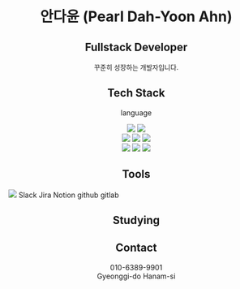 <h1 align="center">안다윤 (Pearl Dah-Yoon Ahn)</h1>
<h2 align="center">Fullstack Developer</h2>
<div align="center" style="font-size: 13px">꾸준히 성장하는 개발자입니다.</div>
<h2 align="center">Tech Stack</h2>
<div align="center">
<p>language</p>
  <img src="https://img.shields.io/badge/python-3776AB?style=for-the-badge&logo=python&logoColor=white">
  <img src="https://img.shields.io/badge/java-007396?style=for-the-badge&logo=java&logoColor=white">
  <br>
  <img src="https://img.shields.io/badge/html5-E34F26?style=for-the-badge&logo=html5&logoColor=white"> 
  <img src="https://img.shields.io/badge/css-1572B6?style=for-the-badge&logo=css3&logoColor=white"> 
  <img src="https://img.shields.io/badge/javascript-F7DF1E?style=for-the-badge&logo=javascript&logoColor=black">
  <br>
  <img src="https://img.shields.io/badge/react-61DAFB?style=for-the-badge&logo=react&logoColor=black"> 
  <img src="https://img.shields.io/badge/node.js-339933?style=for-the-badge&logo=Node.js&logoColor=white">
  <img src="https://img.shields.io/badge/vue.js-4FC08D?style=for-the-badge&logo=vue.js&logoColor=white">
</div>
<h2 align="center">Tools</h2>
<img src="https://img.shields.io/badge/VSCode-20232a.svg?style=for-the-badge&logo=vscode&logoColor=61DAFB" />
Slack
Jira
Notion
github
gitlab

<h2 align="center">Studying</h2>
<h2 align="center">Contact</h2>
<p align="center">010-6389-9901<br>Gyeonggi-do Hanam-si</p>

<!--
**lolddong/lolddong** is a ✨ _special_ ✨ repository because its `README.md` (this file) appears on your GitHub profile.

Here are some ideas to get you started:

- 🔭 I’m currently working on ...
- 🌱 I’m currently learning ...
- 👯 I’m looking to collaborate on ...
- 🤔 I’m looking for help with ...
- 💬 Ask me about ...
- 📫 How to reach me: ...
- 😄 Pronouns: ...
- ⚡ Fun fact: ...
-->
